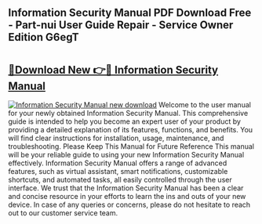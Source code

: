 ## Information Security Manual PDF Download Free - Part-nui User Guide Repair - Service Owner Edition G6egT

# <h2><a href="http://bc22732.oget.top/?id=Information+Security+Manual">🔗Download New 👉🔴 Information Security Manual</a></h2>

[![Information Security Manual new download](https://i.imgur.com/5g1atiW.png)](http://bc22732.oget.top/?id=Information+Security+Manual)
Welcome to the user manual for your newly obtained Information Security Manual. This comprehensive guide is intended to help you become an expert user of your product by providing a detailed explanation of its features, functions, and benefits. You will find clear instructions for installation, usage, maintenance, and troubleshooting. Please Keep This Manual for Future Reference This manual will be your reliable guide to using your new Information Security Manual effectively. Information Security Manual offers a range of advanced features, such as virtual assistant, smart notifications, customizable shortcuts, and automated tasks, all easily controlled through the user interface. We trust that the Information Security Manual has been a clear and concise resource in your efforts to learn the ins and outs of your new device. In case of any queries or concerns, please do not hesitate to reach out to our customer service team.
